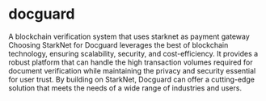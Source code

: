 # docguard
A blockchain verification system that uses starknet as payment gateway 
Choosing StarkNet for Docguard leverages the best of blockchain technology, ensuring scalability, security, and cost-efficiency. It provides a robust platform that can handle the high transaction volumes required for document verification while maintaining the privacy and security essential for user trust. By building on StarkNet, Docguard can offer a cutting-edge solution that meets the needs of a wide range of industries and users.
